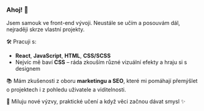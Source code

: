 ### Ahoj! 👋

Jsem samouk ve front-end vývoji. Neustále se učím a posouvám dál, nejraději skrze vlastní projekty.

🛠️ Pracuji s:  
- **React**, **JavaScript**, **HTML**, **CSS/SCSS**  
- Nejvíc mě baví **CSS** – ráda zkouším různé vizuální efekty a hraju si s designem

📚 Mám zkušenosti z oboru **marketingu a SEO**, které mi pomáhají přemýšlet o projektech i z pohledu uživatele a viditelnosti.

🎯 Miluju nové výzvy, praktické učení a když věci začnou dávat smysl ✨
